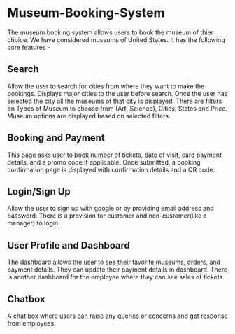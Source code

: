 # Museum-Booking-System

The museum booking system allows users to book the museum of thier choice. We have considered museums of United States. It has the following core features -

## Search
Allow the user to search for cities from where they want to make the bookings. Displays major cities to the user before search. Once the user has selected the city all the museums of that city is displayed. There are filters on Types of Museum to choose from (Art, Science), Cities, States and Price. Museum options are displayed based on selected filters. 

## Booking and Payment
This page asks user to book number of tickets, date of visit, card payment details, and a promo code if applicable. Once submitted, a booking confirmation page is displayed with confirmation details and a QR code. 

## Login/Sign Up
Allow the user to sign up with google or by providing email address and password. There is a provision for customer and non-customer(like a manager) to login.

## User Profile and Dashboard
The dashboard allows the user to see their favorite museums, orders, and payment details. They can update their payment details in dashboard. There is another dashboard for the employee where they can see sales of tickets.

## Chatbox
A chat box where users can raise any queries or concerns and get response from employees.

